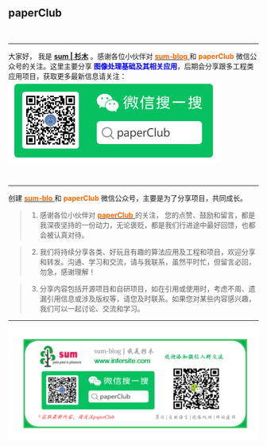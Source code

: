 ## paperClub 

&nbsp;

 ***
 大家好， 我是<font color=blue>  [**sum | 杉木**](http://www.infersite.com/) </font>。感谢各位小伙伴对 [<font color=#FF6600> **sum-blog** </font>](http://www.infersite.com/)  和 <font color=#FF6600> **paperClub** </font> 微信公众号的关注。这里主要分享<font color=blue>  **图像处理基础及其相关应用**</font>，后期会分享跟多工程类应用项目，获取更多最新信息请关注：
 ![avatar](./static/paperClub_wx2.png)
&nbsp;

&nbsp;
****
创建 [<font color=#FF6600> **sum-blo** </font>](http://www.infersite.com/) 和  <font color=#FF6600> **paperClub** </font> 微信公众号，主要是为了分享项目，共同成长。  


 > 1. 感谢各位小伙伴对 [<font color=#FF6600> **paperClub** </font>](http://www.infersite.com/) 的关注， 您的点赞、鼓励和留言，都是我深夜坚持的一份动力，无论褒贬，都是我们行进途中最好回馈，也都会被认真对待。
 
 > 2. 我们将持续分享各类、好玩且有趣的算法应用及工程和项目，欢迎分享和转发。沟通、学习和交流，请与我联系，虽然平时忙，但留言必回，勿急，感谢理解！
 
 > 3. 分享内容包括开源项目和自研项目，如在引用或使用时，考虑不周、遗漏引用信息或涉及版权等，请您及时联系。如果您对某些内容感兴趣，我们可以一起讨论、交流和学习。


***
![avatar](./static/any1one_paperClub.png)
